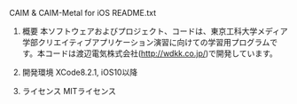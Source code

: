 CAIM & CAIM-Metal for iOS
README.txt

1. 概要
本ソフトウェアおよびプロジェクト、コードは、東京工科大学メディア学部クリエイティブアプリケーション演習に向けての学習用プログラムです。本コードは渡辺電気株式会社(http://wdkk.co.jp/)で開発しています。

2. 開発環境
XCode8.2.1, iOS10以降

3. ライセンス
MITライセンス
